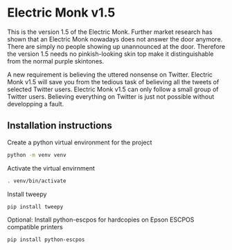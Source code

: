 # Electric Monk v1.5

This is the version 1.5 of the Electric Monk. Further market research
has shown that an Electric Monk nowadays does not answer the door
anymore. There are simply no people showing up unannounced at the door.
Therefore the version 1.5 needs no pinkish-looking skin top make it
distinguishable from the normal purple skintones.

A new requirement is believing the uttered nonsense on Twitter.
Electric Monk v1.5 will save you from the tedious task of believing all
the tweets of selected Twitter users. Electric Monk v1.5 can only
follow a small group of Twitter users. Believing everything on Twitter
is just not possible without developping a fault.

## Installation instructions

Create a python virtual environment for the project
```bash
python -m venv venv
```

Activate the virtual envirnment
```bash
. venv/bin/activate
```

Install tweepy
```bash
pip install tweepy
```

Optional: Install python-escpos for hardcopies on Epson ESCPOS compatible printers
```bash
pip install python-escpos
```
